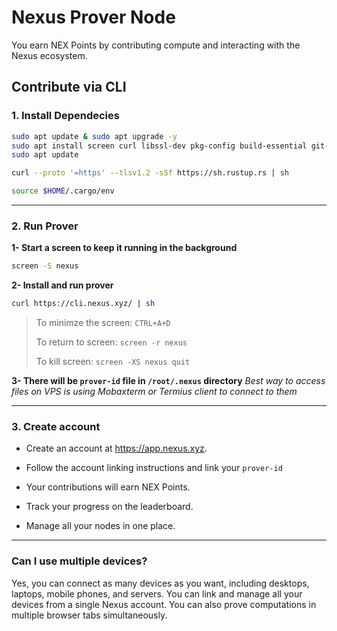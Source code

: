 # Nexus Prover Node
You earn NEX Points by contributing compute and interacting with the Nexus ecosystem.

## Contribute via CLI
### 1. Install Dependecies
```bash
sudo apt update & sudo apt upgrade -y
sudo apt install screen curl libssl-dev pkg-config build-essential git-all protobuf-compiler -y
sudo apt update
```
```bash
curl --proto '=https' --tlsv1.2 -sSf https://sh.rustup.rs | sh
```
```bash
source $HOME/.cargo/env
```

---

### 2. Run Prover
**1- Start a screen to keep it running in the background**
```bash
screen -S nexus
```
**2- Install and run prover**
```bash
curl https://cli.nexus.xyz/ | sh
```
> To minimze the screen: `CTRL+A+D`
>
> To return to screen: `screen -r nexus`
>
> To kill screen: `screen -XS nexus quit`

**3- There will be `prover-id` file in `/root/.nexus` directory**
*Best way to access files on VPS is using Mobaxterm or Termius client to connect to them*

---

### 3. Create account
* Create an account at https://app.nexus.xyz.

* Follow the account linking instructions and link your `prover-id`

* Your contributions will earn NEX Points.

* Track your progress on the leaderboard.

* Manage all your nodes in one place.

---

### Can I use multiple devices?
Yes, you can connect as many devices as you want, including desktops, laptops, mobile phones, and servers. You can link and manage all your devices from a single Nexus account. You can also prove computations in multiple browser tabs simultaneously.
